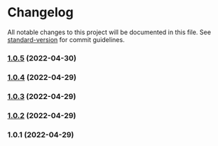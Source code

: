 # Changelog

All notable changes to this project will be documented in this file. See [standard-version](https://github.com/conventional-changelog/standard-version) for commit guidelines.

### [1.0.5](https://github.com/aloketewary/tildate/compare/v1.0.4...v1.0.5) (2022-04-30)

### [1.0.4](https://github.com/aloketewary/tildate/compare/v1.0.3...v1.0.4) (2022-04-29)

### [1.0.3](https://github.com/aloketewary/tildate/compare/v1.0.2...v1.0.3) (2022-04-29)

### [1.0.2](https://github.com/aloketewary/tildate/compare/v1.0.1...v1.0.2) (2022-04-29)

### 1.0.1 (2022-04-29)
